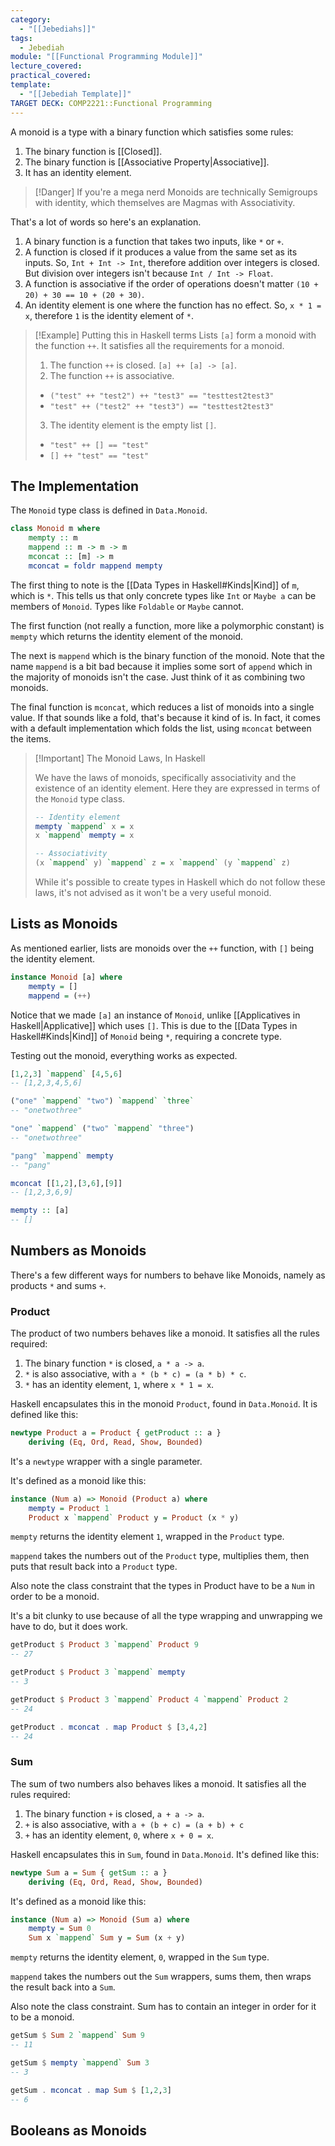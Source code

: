 ```yaml
---
category:
  - "[[Jebediahs]]"
tags:
  - Jebediah
module: "[[Functional Programming Module]]"
lecture_covered: 
practical_covered: 
template:
  - "[[Jebediah Template]]"
TARGET DECK: COMP2221::Functional Programming
---
```

A monoid is a type with a binary function which satisfies some rules:

1. The binary function is [[Closed]].
2. The binary function is [[Associative Property|Associative]].
3. It has an identity element.

> [!Danger] If you're a mega nerd
> Monoids are technically Semigroups with identity, which themselves are Magmas with Associativity.

That's a lot of words so here's an explanation.

1. A binary function is a function that takes two inputs, like `*` or `+`.
2. A function is closed if it produces a value from the same set as its inputs. So, `Int + Int -> Int`, therefore addition over integers is closed. But division over integers isn't because `Int / Int -> Float`.
3. A function is associative if the order of operations doesn't matter `(10 + 20) + 30 == 10 + (20 + 30)`.
4. An identity element is one where the function has no effect. So, `x * 1 = x`, therefore `1` is the identity element of `*`.

> [!Example] Putting this in Haskell terms
> Lists `[a]` form a monoid with the function `++`. It satisfies all the requirements for a monoid.
> 
> 1. The function `++` is closed. `[a] ++ [a] -> [a]`.
> 2. The function `++` is associative. 
> 	- `("test" ++ "test2") ++ "test3" == "testtest2test3"`
> 	- `"test" ++ ("test2" ++ "test3") == "testtest2test3"`
> 3. The identity element is the empty list `[]`.
> 	- `"test" ++ [] == "test"`
> 	- `[] ++ "test" == "test"`

## The Implementation 

The `Monoid` type class is defined in `Data.Monoid`.

```Haskell
class Monoid m where
	mempty :: m
	mappend :: m -> m -> m
	mconcat :: [m] -> m
	mconcat = foldr mappend mempty
```

The first thing to note is the [[Data Types in Haskell#Kinds|Kind]] of `m`, which is `*`. This tells us that only concrete types like `Int` or `Maybe a` can be members of `Monoid`. Types like `Foldable` or `Maybe` cannot.

The first function (not really a function, more like a polymorphic constant) is `mempty` which returns the identity element of the monoid.

The next is `mappend` which is the binary function of the monoid. Note that the name `mappend` is a bit bad because it implies some sort of `append` which in the majority of monoids isn't the case. Just think of it as combining two monoids.

The final function is `mconcat`, which reduces a list of monoids into a single value. If that sounds like a fold, that's because it kind of is. In fact, it comes with a default implementation which folds the list, using `mconcat` between the items.

> [!Important] The Monoid Laws, In Haskell
> 
> We have the laws of monoids, specifically associativity and the existence of an identity element. Here they are expressed in terms of the `Monoid` type class.
> 
> ```Haskell
> -- Identity element
> mempty `mappend` x = x
> x `mappend` mempty = x
> 
> -- Associativity
> (x `mappend` y) `mappend` z = x `mappend` (y `mappend` z)
> ```
> 
> While it's possible to create types in Haskell which do not follow these laws, it's not advised as it won't be a very useful monoid.

## Lists as Monoids

As mentioned earlier, lists are monoids over the `++` function, with `[]` being the identity element.

```Haskell
instance Monoid [a] where
	mempty = []
	mappend = (++)
```

Notice that we made `[a]` an instance of `Monoid`, unlike [[Applicatives in Haskell|Applicative]] which uses `[]`. This is due to the [[Data Types in Haskell#Kinds|Kind]] of `Monoid` being `*`, requiring a concrete type.

Testing out the monoid, everything works as expected.

```Haskell
[1,2,3] `mappend` [4,5,6]
-- [1,2,3,4,5,6]

("one" `mappend` "two") `mappend` `three`
-- "onetwothree"

"one" `mappend` ("two" `mappend` "three")
-- "onetwothree"

"pang" `mappend` mempty
-- "pang"

mconcat [[1,2],[3,6],[9]]
-- [1,2,3,6,9]

mempty :: [a]
-- []
```

## Numbers as Monoids 

There's a few different ways for numbers to behave like Monoids, namely as products `*` and sums `+`.

### Product 

The product of two numbers behaves like a monoid. It satisfies all the rules required:

1. The binary function `*` is closed, `a * a -> a`.
2. `*` is also associative, with `a * (b * c) = (a * b) * c`.
3. `*` has an identity element, `1`, where `x * 1 = x`.

Haskell encapsulates this in the monoid `Product`, found in `Data.Monoid`. It is defined like this:

```Haskell
newtype Product a = Product { getProduct :: a }
	deriving (Eq, Ord, Read, Show, Bounded)
```

It's a `newtype` wrapper with a single parameter.

It's defined as a monoid like this:

```Haskell
instance (Num a) => Monoid (Product a) where
	mempty = Product 1
	Product x `mappend` Product y = Product (x * y)
```

`mempty` returns the identity element `1`, wrapped in the `Product` type.

`mappend` takes the numbers out of the `Product` type, multiplies them, then puts that result back into a `Product` type.

Also note the class constraint that the types in Product have to be a `Num` in order to be a monoid.

It's a bit clunky to use because of all the type wrapping and unwrapping we have to do, but it does work.

```Haskell
getProduct $ Product 3 `mappend` Product 9
-- 27

getProduct $ Product 3 `mappend` mempty
-- 3

getProduct $ Product 3 `mappend` Product 4 `mappend` Product 2
-- 24

getProduct . mconcat . map Product $ [3,4,2]
-- 24
```

### Sum

The sum of two numbers also behaves likes a monoid. It satisfies all the rules required:

1. The binary function `+` is closed, `a + a -> a`.
2. `+` is also associative, with `a + (b + c) = (a + b) + c`
3. `+` has an identity element, `0`, where `x + 0 = x`.

Haskell encapsulates this in `Sum`, found in `Data.Monoid`. It's defined like this:

```Haskell
newtype Sum a = Sum { getSum :: a }
	deriving (Eq, Ord, Read, Show, Bounded)
```

It's defined as a monoid like this:

```Haskell
instance (Num a) => Monoid (Sum a) where
	mempty = Sum 0
	Sum x `mappend` Sum y = Sum (x + y)
```

`mempty` returns the identity element, `0`, wrapped in the `Sum` type.

`mappend` takes the numbers out the `Sum` wrappers, sums them, then wraps the result back into a `Sum`.

Also note the class constraint. Sum has to contain an integer in order for it to be a monoid.

```Haskell
getSum $ Sum 2 `mappend` Sum 9
-- 11

getSum $ mempty `mappend` Sum 3
-- 3

getSum . mconcat . map Sum $ [1,2,3]
-- 6
```

## Booleans as Monoids 

